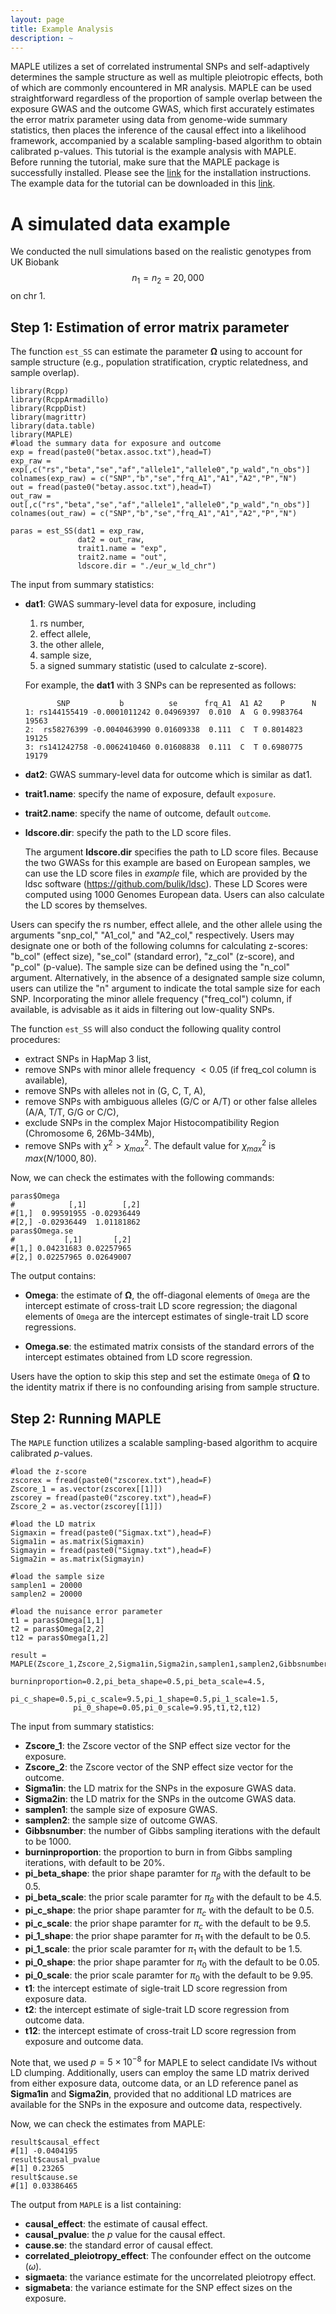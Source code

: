 ```yaml
---
layout: page
title: Example Analysis
description: ~
---
```

MAPLE utilizes a set of correlated instrumental SNPs and self-adaptively determines the sample structure as well as multiple pleiotropic effects, both of which are commonly encountered in MR analysis. MAPLE can be used straightforward regardless of the proportion of sample overlap between the exposure GWAS and the outcome GWAS, which first accurately estimates the error matrix parameter using data from genome-wide summary statistics, then places the inference of the causal effect into a likelihood framework, accompanied by a scalable sampling-based algorithm to obtain calibrated p-values. This tutorial is the example analysis with MAPLE. Before running the tutorial, make sure that the MAPLE package is successfully installed. Please see the [link](02_installation.html) for the installation instructions. The example data for the tutorial can be downloaded in this [link](https://github.com/yuanzhongshang/MAPLE/tree/main/example).

# A simulated data example

We conducted the null simulations based on the realistic genotypes from UK Biobank $$n_1 = n_2 = 20,000$$ on chr 1. 

## Step 1: Estimation of error matrix parameter

The function `est_SS` can estimate the parameter $\mathbf{\Omega}$ using to account for sample structure (e.g., population stratification, cryptic relatedness, and sample overlap).

```
library(Rcpp)
library(RcppArmadillo)
library(RcppDist)
library(magrittr)
library(data.table)
library(MAPLE)
#load the summary data for exposure and outcome
exp = fread(paste0("betax.assoc.txt"),head=T)
exp_raw = exp[,c("rs","beta","se","af","allele1","allele0","p_wald","n_obs")] 
colnames(exp_raw) = c("SNP","b","se","frq_A1","A1","A2","P","N")
out = fread(paste0("betay.assoc.txt"),head=T)
out_raw = out[,c("rs","beta","se","af","allele1","allele0","p_wald","n_obs")] 
colnames(out_raw) = c("SNP","b","se","frq_A1","A1","A2","P","N")

paras = est_SS(dat1 = exp_raw,
               dat2 = out_raw,
               trait1.name = "exp",
               trait2.name = "out",
               ldscore.dir = "./eur_w_ld_chr")
```

The input from summary statistics:

* **dat1**: GWAS summary-level data for exposure, including
  1. rs number,
  2. effect allele,
  3. the other allele,
  4. sample size,
  5. a signed summary statistic (used to calculate z-score).
  
    For example, the **dat1** with 3 SNPs can be represented as follows:
     
             SNP           b          se      frq_A1  A1 A2    P      N
      1: rs144155419 -0.0001011242 0.04969397  0.010  A  G 0.9983764 19563
      2:  rs58276399 -0.0040463990 0.01609338  0.111  C  T 0.8014823 19125
      3: rs141242758 -0.0062410460 0.01608838  0.111  C  T 0.6980775 19179
      
* **dat2**: GWAS summary-level data for outcome which is similar as dat1.
* **trait1.name**: specify the name of exposure, default `exposure`.
* **trait2.name**: specify the name of outcome, default `outcome`.
* **ldscore.dir**: specify the path to the LD score files.

   The argument **ldscore.dir** specifies the path to LD score files. Because the two GWASs for this example are based on European samples, we can use the LD score files in *example* file, which are provided by the ldsc software (<https://github.com/bulik/ldsc>). These LD Scores were computed using 1000 Genomes European data. Users can also calculate the LD scores by themselves.

Users can specify the rs number, effect allele, and the other allele using the arguments "snp_col," "A1_col," and "A2_col," respectively. Users may designate one or both of the following columns for calculating z-scores: "b_col" (effect size), "se_col" (standard error), "z_col" (z-score), and "p_col" (p-value). The sample size can be defined using the "n_col" argument. Alternatively, in the absence of a designated sample size column, users can utilize the "n" argument to indicate the total sample size for each SNP. Incorporating the minor allele frequency ("freq_col") column, if available, is advisable as it aids in filtering out low-quality SNPs.

The function `est_SS` will also conduct the following quality control procedures:

* extract SNPs in HapMap 3 list,
* remove SNPs with minor allele frequency $< 0.05$ (if freq_col column is available),
* remove SNPs with alleles not in (G, C, T, A),
* remove SNPs with ambiguous alleles (G/C or A/T) or other false alleles (A/A, T/T, G/G or C/C),
* exclude SNPs in the complex Major Histocompatibility Region (Chromosome 6, 26Mb-34Mb),
* remove SNPs with $\chi^2 > \chi^2_{max}$. The default value for $\chi^2_{max}$ is $max(N/1000, 80)$.

Now, we can check the estimates with the following commands:

```
paras$Omega
#            [,1]        [,2]
#[1,]  0.99591955 -0.02936449
#[2,] -0.02936449  1.01181862
paras$Omega.se
#           [,1]       [,2]
#[1,] 0.04231683 0.02257965
#[2,] 0.02257965 0.02649007
```

The output contains:

* **Omega**: the estimate of $\mathbf\Omega$, the off-diagonal elements of `Omega` are the intercept estimate of cross-trait LD score regression; the diagonal elements of `Omega` are the intercept estimates of single-trait LD score regressions.

* **Omega.se**: the estimated matrix consists of the standard errors of the intercept estimates obtained from LD score regression.

Users have the option to skip this step and set the estimate `Omega` of $\mathbf\Omega$ to the identity matrix if there is no confounding arising from sample structure.

## Step 2: Running MAPLE

The `MAPLE` function utilizes a scalable sampling-based algorithm to acquire calibrated $p$-values.

```
#load the z-score
zscorex = fread(paste0("zscorex.txt"),head=F)
Zscore_1 = as.vector(zscorex[[1]])
zscorey = fread(paste0("zscorey.txt"),head=F)
Zscore_2 = as.vector(zscorey[[1]])

#load the LD matrix
Sigmaxin = fread(paste0("Sigmax.txt"),head=F)
Sigma1in = as.matrix(Sigmaxin)
Sigmayin = fread(paste0("Sigmay.txt"),head=F)
Sigma2in = as.matrix(Sigmayin)

#load the sample size
samplen1 = 20000
samplen2 = 20000

#load the nuisance error parameter
t1 = paras$Omega[1,1]
t2 = paras$Omega[2,2]
t12 = paras$Omega[1,2]

result = MAPLE(Zscore_1,Zscore_2,Sigma1in,Sigma2in,samplen1,samplen2,Gibbsnumber=1000,
              burninproportion=0.2,pi_beta_shape=0.5,pi_beta_scale=4.5,
              pi_c_shape=0.5,pi_c_scale=9.5,pi_1_shape=0.5,pi_1_scale=1.5,
              pi_0_shape=0.05,pi_0_scale=9.95,t1,t2,t12)
```

The input from summary statistics:

* **Zscore_1**: the Zscore vector of the SNP effect size vector for the exposure.
* **Zscore_2**: the Zscore vector of the SNP effect size vector for the outcome. 
* **Sigma1in**: the LD matrix for the SNPs in the exposure GWAS data.
* **Sigma2in**: the LD matrix for the SNPs in the outcome GWAS data.
* **samplen1**: the sample size of exposure GWAS.
* **samplen2**: the sample size of outcome GWAS.
* **Gibbsnumber**: the number of Gibbs sampling iterations with the default to be 1000.
* **burninproportion**:  the proportion to burn in from Gibbs sampling iterations, with default to be 20%.
* **pi_beta_shape**: the prior shape paramter for $\pi_\beta$ with the default to be 0.5.
* **pi_beta_scale**: the prior scale paramter for $\pi_\beta$ with the default to be 4.5.
* **pi_c_shape**: the prior shape paramter for $\pi_c$ with the default to be 0.5.
* **pi_c_scale**: the prior shape paramter for $\pi_c$ with the default to be 9.5.
* **pi_1_shape**: the prior shape paramter for $\pi_1$ with the default to be 0.5.
* **pi_1_scale**: the prior scale paramter for $\pi_1$ with the default to be 1.5.
* **pi_0_shape**: the prior shape paramter for $\pi_0$ with the default to be 0.05.
* **pi_0_scale**: the prior scale paramter for $\pi_0$ with the default to be 9.95.
* **t1**: the intercept estimate of sigle-trait LD score regression from exposure data.
* **t2**: the intercept estimate of sigle-trait LD score regression from outcome data.
* **t12**: the intercept estimate of cross-trait LD score regression from exposure and outcome data.

Note that,  we used $p=5\times{10}^{-8}$ for MAPLE to select candidate IVs without LD clumping. Additionally, users can employ the same LD matrix derived from either exposure data, outcome data, or an LD reference panel as **Sigma1in** and **Sigma2in**, provided that no additional LD matrices are available for the SNPs in the exposure and outcome data, respectively.

Now, we can check the estimates from MAPLE:

```
result$causal_effect
#[1] -0.0404195
result$causal_pvalue
#[1] 0.23265
result$cause.se
#[1] 0.03386465
```

The output from `MAPLE` is a list containing:

* **causal_effect**: the estimate of causal effect.
* **causal_pvalue**: the $p$ value for the causal effect.
* **cause.se**: the standard error of causal effect.
* **correlated_pleiotropy_effect**: The confounder effect on the outcome ($\omega$).
* **sigmaeta**: the variance estimate for the uncorrelated pleiotropy effect.
* **sigmabeta**: the variance estimate for the SNP effect sizes on the exposure.
